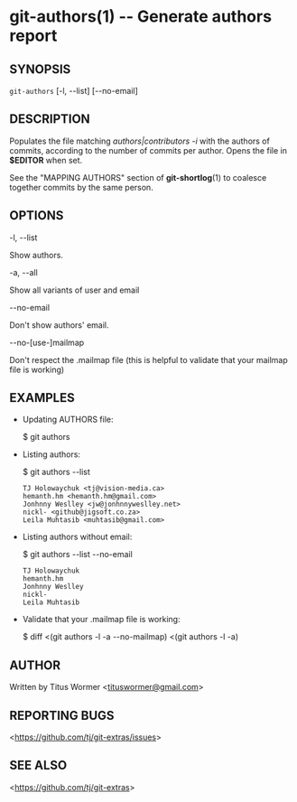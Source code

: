 git-authors(1) -- Generate authors report
=================================================

## SYNOPSIS

`git-authors` [-l, --list] [--no-email]

## DESCRIPTION

  Populates the file matching _authors|contributors -i_ with the authors of commits, according to the number of commits per author.
  Opens the file in **$EDITOR** when set.

  See the "MAPPING AUTHORS" section of **git-shortlog**(1) to coalesce together commits by the same person.

## OPTIONS

  -l, --list

  Show authors.

  -a, --all

  Show all variants of user and email

  --no-email

  Don't show authors' email.

  --no-[use-]mailmap

  Don't respect the .mailmap file (this is helpful to validate that your mailmap file is working)

## EXAMPLES

  * Updating AUTHORS file:

    $ git authors

  * Listing authors:

    $ git authors --list

    ```
    TJ Holowaychuk <tj@vision-media.ca>
    hemanth.hm <hemanth.hm@gmail.com>
    Jonhnny Weslley <jw@jonhnnyweslley.net>
    nickl- <github@jigsoft.co.za>
    Leila Muhtasib <muhtasib@gmail.com>
    ```

  * Listing authors without email:

    $ git authors --list --no-email

    ```
    TJ Holowaychuk
    hemanth.hm
    Jonhnny Weslley
    nickl-
    Leila Muhtasib
    ```

  * Validate that your .mailmap file is working:

    $ diff <(git authors -l -a --no-mailmap) <(git authors -l -a)

## AUTHOR

Written by Titus Wormer &lt;<tituswormer@gmail.com>&gt;

## REPORTING BUGS

&lt;<https://github.com/tj/git-extras/issues>&gt;

## SEE ALSO

&lt;<https://github.com/tj/git-extras>&gt;
